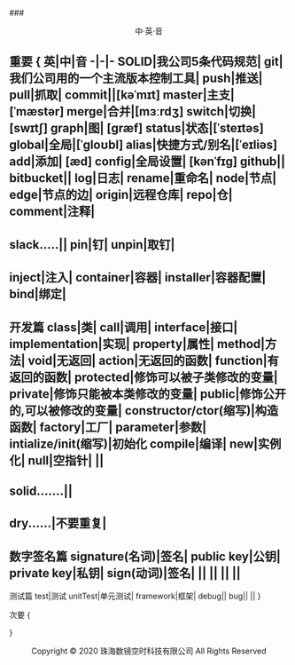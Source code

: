 ###<center>中·英·音</center>

重要
{
英|中|音
-|-|-
SOLID|我公司5条代码规范|
git|我们公司用的一个主流版本控制工具|
push|推送|
pull|抓取|
commit||[kəˈmɪt]
master|主支| [ˈmæstər] 
merge|合并|[mɜːrdʒ] 
switch|切换| [swɪtʃ] 
graph|图| [ɡræf] 
status|状态|[ˈsteɪtəs]
global|全局|[ˈɡloʊbl] 
alias|快捷方式/别名|[ˈeɪliəs] 
add|添加| [æd] 
config|全局设置| [kənˈfɪg] 
github||
bitbucket||
log|日志|
rename|重命名|
node|节点|
edge|节点的边|
origin|远程仓库|
repo|仓|
comment|注释|
------
slack.....||
pin|钉|
unpin|取钉|
------
inject|注入|
container|容器|
installer|容器配置|
bind|绑定|
-------
开发篇
class|类|
call|调用|
interface|接口|
implementation|实现|
property|属性|
method|方法|
void|无返回|
action|无返回的函数|
function|有返回的函数|
protected|修饰可以被子类修改的变量|
private|修饰只能被本类修改的变量|
public|修饰公开的,可以被修改的变量|
constructor/ctor(缩写)|构造函数|
factory|工厂|
parameter|参数|
intialize/init(缩写)|初始化
compile|编译|
new|实例化|
null|空指针|
||
-------
solid.......||
-------
dry......|不要重复|
-------
数字签名篇
signature(名词)|签名|
public key|公钥|
private key|私钥|
sign(动词)|签名|
||
||
||
||
------
测试篇
test|测试
unitTest|单元测试|
framework|框架|
debug||
bug||
||
}



次要
{




}
<center> Copyright © 2020 珠海数镜空时科技有限公司 All Rights Reserved</center>